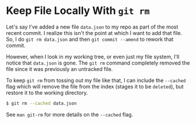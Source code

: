 # Keep File Locally With `git rm`

Let's say I've added a new file `data.json` to my repo as part of the most
recent commit. I realize this isn't the point at which I want to add that file.
So, I do `git rm data.json` and then `git commit --amend` to rework that
commit.

However, when I look in my working tree, or even just my file system, I'll
notice that `data.json` is gone. The `git rm` command completely removed the
file since it was previously an untracked file.

To keep `git rm` from tossing out my file like that, I can include the
`--cached` flag which will remove the file from the index (stages it to be
`deleted`), but restore it to the working directory.

```bash
$ git rm --cached data.json
```

See `man git-rm` for more details on the `--cached` flag.
